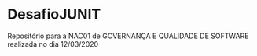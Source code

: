 # DesafioJUNIT
Repositório para a NAC01 de GOVERNANÇA E QUALIDADE DE SOFTWARE realizada no dia 12/03/2020
